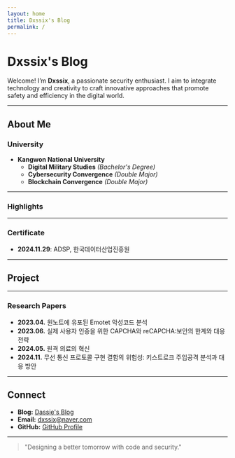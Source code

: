 ```yaml
---
layout: home
title: Dxssix's Blog
permalink: /
---
```


# Dxssix's Blog

Welcome! I’m **Dxssix**, a passionate security enthusiast.
I aim to integrate technology and creativity to craft innovative approaches that promote safety and efficiency in the digital world.

---

## About Me  
### University   
- **Kangwon National University**  
  - **Digital Military Studies** *(Bachelor's Degree)*  
  - **Cybersecurity Convergence** *(Double Major)*  
  - **Blockchain Convergence** *(Double Major)*  
---

### Highlights
  
---

### Certificate
- **2024.11.29**: ADSP, 한국데이터산업진흥원  

---

## Project  

---

### Research Papers
- **2023.04.** 원노트에 유포된 Emotet 악성코드 분석
- **2023.06.** 실제 사용자 인증을 위한 CAPCHA와 reCAPCHA:보안의 한계와 대응 전략
- **2024.05.** 원격 의료의 혁신
- **2024.11.** 무선 통신 프로토콜 구현 결함의 위험성: 키스트로크 주입공격 분석과 대응 방안
---

## Connect  
- **Blog:** [Dassie's Blog](#)  
- **Email:** dxssix@naver.com  
- **GitHub:** [GitHub Profile](https://github.com/dxssix)  

---

> "Designing a better tomorrow with code and security."
